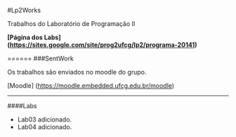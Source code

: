 #Lp2Works

Trabalhos do Laboratório de Programação II

**[Página dos Labs] (https://sites.google.com/site/prog2ufcg/lp2/programa-20141)**

======
###SentWork

Os trabalhos são enviados no moodle do grupo.

[Moodle] (https://moodle.embedded.ufcg.edu.br/moodle)

------
####Labs
+ Lab03 adicionado.
+ Lab04 adicionado.
